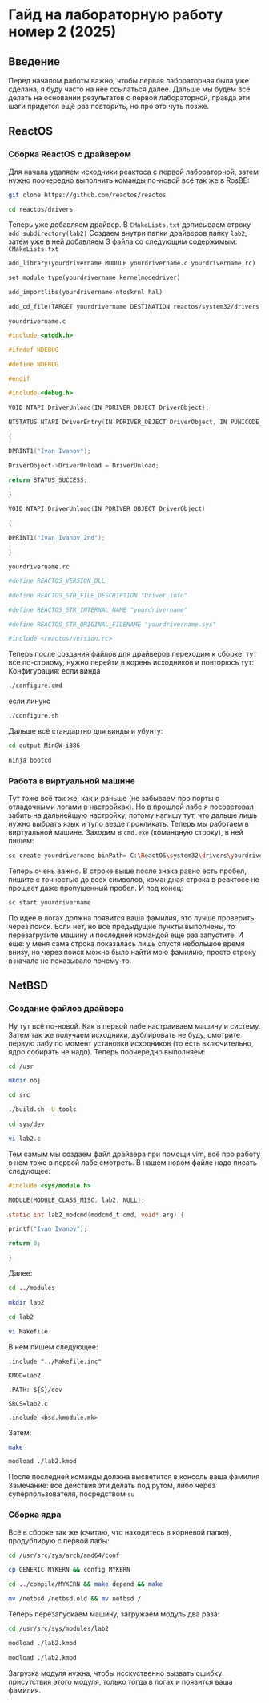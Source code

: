 # Гайд на лабораторную работу номер 2 (2025)

## Введение

Перед началом работы важно, чтобы первая лабораторная была уже сделана, я буду часто на нее ссылаться далее. Дальше мы будем всё делать на основании результатов с первой лабораторной, правда эти шаги придется ещё раз повторить, но про это чуть позже.

## ReactOS

### Сборка ReactOS с драйвером
Для начала удаляем исходники реактоса с первой лабораторной, затем нужно поочередно выполнить команды по-новой всё так же в RosBE:
```bash
git clone https://github.com/reactos/reactos
```
```bash
cd reactos/drivers
```
Теперь уже добавляем драйвер. В `CMakeLists.txt` дописываем строку ` add_subdirectory(lab2)` Создаем внутри папки драйверов папку `lab2`, затем уже в ней добавляем 3 файла со следующим содержимым:
`CMakeLists.txt`
```txt
add_library(yourdrivername MODULE yourdrivername.c yourdrivername.rc)

set_module_type(yourdrivername kernelmodedriver)

add_importlibs(yourdrivername ntoskrnl hal)

add_cd_file(TARGET yourdrivername DESTINATION reactos/system32/drivers FOR all)
```

`yourdrivername.c`
```c
#include <ntddk.h>

#ifndef NDEBUG

#define NDEBUG

#endif

#include <debug.h>

VOID NTAPI DriverUnload(IN PDRIVER_OBJECT DriverObject);

NTSTATUS NTAPI DriverEntry(IN PDRIVER_OBJECT DriverObject, IN PUNICODE_STRING RegistryPath)

{

DPRINT1("Ivan Ivanov");

DriverObject->DriverUnload = DriverUnload;

return STATUS_SUCCESS;

}

VOID NTAPI DriverUnload(IN PDRIVER_OBJECT DriverObject)

{

DPRINT1("Ivan Ivanov 2nd");

}
```

`yourdrivername.rc`
```rc
#define REACTOS_VERSION_DLL

#define REACTOS_STR_FILE_DESCRIPTION "Driver info"

#define REACTOS_STR_INTERNAL_NAME "yourdrivername"

#define REACTOS_STR_ORIGINAL_FILENAME "yourdrivername.sys"

#include <reactos/version.rc>
```

Теперь после создания файлов для драйверов переходим к сборке, тут все по-страому, нужно перейти в корень исходников и повторюсь тут:
Конфигурация: если винда
```bash
./configure.cmd
```
если линукс
```bash
./configure.sh
```
Дальше всё стандартно для винды и убунту:
```bash
cd output-MinGW-i386
```
```bash
ninja bootcd
```

### Работа в виртуальной машине

Тут тоже всё так же, как и раньше (не забываем про порты с отладочными логами в настройках). Но в прошлой лабе я посоветовал забить на дальнейшую настройку, потому напишу тут, что дальше лишь нужно выбрать язык и тупо везде прокликать. Теперь мы работаем в виртуальной машине. Заходим в `cmd.exe` (командную строку), в ней пишем:
```bash
sc create yourdrivername binPath= C:\ReactOS\system32\drivers\yourdrivername.sys type= kernel
```
Теперь очень важно. В строке выше после знака равно есть пробел, пишите с точностью до всех символов, командная строка в реактосе не прощает даже пропущенный пробел. И под конец:
```bash
sc start yourdrivername
```
По идее в логах должна появится ваша фамилия, это лучше проверить через поиск. Если нет, но все предыдущие пункты выполнены, то перезагрузите машину и последней командой еще раз запустите.
И еще: у меня сама строка показалась лишь спустя небольшое время внизу, но через поиск можно было найти мою фамилию, просто строку в начале не показывало почему-то.
## NetBSD

### Создание файлов драйвера
Ну тут всё по-новой. Как в первой лабе настраиваем машину и систему. Затем так же получаем исходники, дублировать не буду, смотрите первую лабу по момент установки исходников (то есть включительно, ядро собирать не надо). Теперь поочередно выполняем:
```bash
cd /usr
```
```bash
mkdir obj
```
```bash
cd src
```
```bash
./build.sh -U tools
```
```bash
cd sys/dev
```
```bash
vi lab2.c
```
Тем самым мы создаем файл драйвера при помощи vim, всё про работу в нем тоже в первой лабе смотреть. В нашем новом файле надо писать следующее:
```c
#include <sys/module.h>

MODULE(MODULE_CLASS_MISC, lab2, NULL);

static int lab2_modcmd(modcmd_t cmd, void* arg) {

printf("Ivan Ivanov");

return 0;

}
```
Далее:
```bash
cd ../modules
```
```bash
mkdir lab2
```
```bash
cd lab2
```
```bash
vi Makefile
```
В нем пишем следующее:
```
.include "../Makefile.inc"

KMOD=lab2

.PATH: ${S}/dev

SRCS=lab2.c

.include <bsd.kmodule.mk>
```
Затем:
```bash
make
```
```bash
modload ./lab2.kmod
```
После последней команды должна высветится в консоль ваша фамилия
Замечание: все действия эти делать под рутом, либо через суперпользователя, посредством `su`
### Сборка ядра

Всё в сборке так же (считаю, что находитесь в корневой папке), продублирую с первой лабы:
```bash
cd /usr/src/sys/arch/amd64/conf 
```
```bash
cp GENERIC MYKERN && config MYKERN
```
```bash
cd ../compile/MYKERN && make depend && make 
```
```bash
mv /netbsd /netbsd.old && mv netbsd /
```
Теперь перезапускаем машину, загружаем модуль два раза:
```bash
cd /usr/src/sys/modules/lab2
```
```bash
modload ./lab2.kmod
```
```bash
modload ./lab2.kmod
```
Загрузка модуля нужна, чтобы исскуственно вызвать ошибку присутствия этого модуля, только тогда в логах и появится ваша фамилия.
